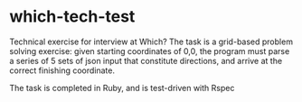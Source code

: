 # which-tech-test

Technical exercise for interview at Which? The task is a grid-based problem solving exercise: given starting coordinates of 0,0, the program
must parse a series of 5 sets of json input that constitute directions, and arrive at the correct finishing coordinate.

The task is completed in Ruby, and is test-driven with Rspec
